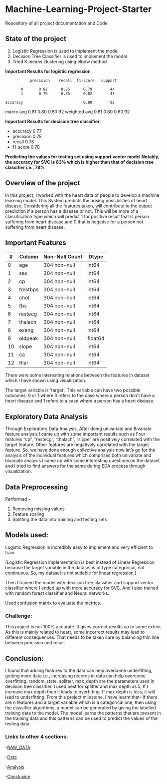 # Machine-Learning-Project-Starter
Repository of all project documentation and Code

## State of the project
1. Logistic Regression is used to implement the model
2. Decision Tree Classifier is used to implement the model
3. Tried K means clustering using elbow method 

**Important Results for logistic regression**

               precision    recall  f1-score   support

           0       0.82      0.75      0.79        44
           1       0.79      0.85      0.82        48

    accuracy                           0.80        92
   macro avg       0.81      0.80      0.80        92
weighted avg       0.81      0.80      0.80        92

**Important Results for decision tree classifier**:
- accuracy   0.77
- precision  0.78
- recall     0.78
- f1_score   0.78

**Predicting the values for testing set using support vector model
Notably, the accuracy for SVC is 83% which is higher than that of decision tree classifier i.e., 78%**

## Overview of the project
In this project, I worked with the heart data of people to develop a machine learning model. This System predicts the arising possibilities of heart disease. 
Considering all the features taken, will contribute to the output prediction if a person has a disease or not. This will be more of a classification type which will predict 1 for positive result that is person suffering from heart disease and 0 that is negative for a person not suffering from heart disease.

## Important Features
| # |Column |  Non-Null Count | Dtype |  
| ---    |   ---   | ---        |  ----- |
| 0 |  age |   304 non-null |  int64 |  
| 1 |  sex |   304 non-null |  int64 |
| 2 |  cp |    304 non-null |  int64 |
|3   |trestbps  |304 non-null    |int64 | 
| 4 |  chol |     304 non-null|    int64 | 
 |5 |  fbs  |     304 non-null|    int64|  
 |6 |  restecg|   304 non-null|    int64|  
 |7 |  thalach|   304 non-null|    int64|  
 |8 |  exang  |   304 non-null|    int64 | 
| 9 |  oldpeak |  304 non-null|    float64|
 |10|  slope  |   304 non-null|    int64|  
 |11|  ca     |   304 non-null|    int64|  
 |12|  thal   |   304 non-null|    int64|   

There were some interesting relations between the features in dataset which I have shown using visualization.

The target variable is 'target'. This variable can have two possible outcomes: 0 or 1 where 0 refers to the case where a person don't have a heart disease and 1 refers to a case where a person has a heart disease.

## Exploratory Data Analysis
Through Exploratory Data Analysis, After doing univariate and Bivariate feature analysis I came up with some important results such as Four features “cp”, “restecg”, “thalach”, “slope”  are positively correlated with the target feature.
Other features are negatively correlated with the target feature.
So, we have done enough collective analysis now let’s go for the analysis of the individual features which comprises both univariate and bivariate analysis.I came up with some interesting questions on the dataset and I tried to find answers for the same during EDA process through visualization.

## Data Preprocessing
Performed - 
1. Removing missing values
2. Feature scaling 
3. Splitting the data into training and testing sets

## Models used:
Logistic Regression is incredibly easy to implement and very efficient to train. 

(Logistic Regression implementation is best instead of Linear Regression because the target variable in the dataset is of type categorical, not continuous. So, my dataset is not suitable for linear regression.)

Then I trained the model with decision tree classifier and support vector classifier where I ended up with more accuracy for SVC. And I also trained with random forest classifier and Neural networks.

Used confusion matrix to evaluate the metrics.

### Challenge:
This project is not 100% accurate. It gives correct results up to some extent. As this is mainly related to heart, some incorrect results may lead to different consequences. That needs to be taken care by balancing thin line between precision and recall.


## Conclusion: 
I found that adding features to the data can help overcome underfitting, getting more data i.e., increasing records in data can help overcome overfitting. 
random_state, splitter, max_depth are the parameters used in decision tree classifier. I used best for splitter and max depth as 5, If I increase max depth then it leads to overfitting. If max depth is less, it will lead to underfitting.
From this project milestone, I have learnt that- If there are n features and a target variable which is a categorical one, then using the classifier algorithms, a model can be generated by giving the labelled training data to the model. The model learns the patterns that are present in the training data and this patterns can be used to predict the values of the testing data.

### Links to other 4 sections:

-[RAW_DATA](Raw_Data.md)

-[Data](Data.md)

-[Analysis](Analysis.md)

-[Conclusion](Conclusion.md)







